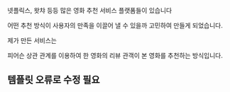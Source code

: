 넷플릭스, 왓챠 등등 
많은 영화 추천 서비스
플랫폼들이 있습니다

어떤 추천 방식이 사용자의 만족을
이끌어 낼 수 있을까 고민하여 만들게 되었습니다.

제가 만든 서비스는

피어슨 상관 관계를 이용하여 한 영화의 리뷰 관객이 본 영화를 추천하는 방식입니다.

## 템플릿 오류로 수정 필요
